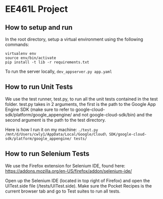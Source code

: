 # EE461L Project

## How to setup and run
In the root directory, setup a virtual environment using the following commands:
```
virtualenv env
source env/bin/activate
pip install -t lib -r requirements.txt
```

To run the server locally, `dev_appserver.py app.yaml`

## How to run Unit Tests
We use the test runner, test.py, to run all the unit tests contained in the test folder. test.py takes in 2 arguments, the first is the path to the Google App Engine SDK (make sure to refer to google-cloud-sdk/platform/google_appengine/ and not google-cloud-sdk/bin) and the second argument is the path to the test directory.

Here is how I run it on my machine: `./test.py /mnt/d/Users/cwly1/AppData/Local/Google/Cloud\ SDK/google-cloud-sdk/platform/google_appengine/ tests/`

## How to run Selenium Tests
We use the Firefox extension for Selenium IDE, found here: https://addons.mozilla.org/en-US/firefox/addon/selenium-ide/

Open up the Selenium IDE (located in top right of Firefox) and open the UITest.side file (/tests/UITest.side). Make sure the Pocket Recipes is the current browser tab and go to Test suites to run all tests.
